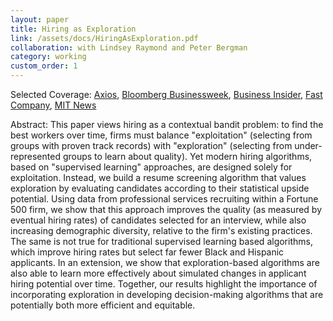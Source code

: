 ```yaml
---
layout: paper
title: Hiring as Exploration
link: /assets/docs/HiringAsExploration.pdf
collaboration: with Lindsey Raymond and Peter Bergman
category: working
custom_order: 1
---
```

  <div>
  <div class="text-teal-600 text-base mb-2">
    <p>Selected Coverage:
      <a href="https://www.axios.com/ai-robots-recruiting-hiring-discrimination-d7701e2b-aae1-4dba-8aa0-17e7acb32ab1.html" class="italic">Axios</a>,
      <a href="https://www.bloomberg.com/news/articles/2021-02-25/how-to-hire-better-mit-sloan-economist-danielle-li" class="italic">Bloomberg Businessweek</a>,
      <a href="https://www.businessinsider.com/hiring-recruiting-diversity-top-talent-machine-learning-exploration-based-algorithm-2020-10" class="italic">Business Insider</a>,
      <a href="https://www.fastcompany.com/90575394/design-of-hiring-algorithms-can-double-diversity-in-firms" class="italic">Fast Company</a>,
      <a href="https://mitsloan.mit.edu/ideas-made-to-matter/exploration-based-algorithms-can-improve-hiring-quality-and-diversity" class="italic">MIT News</a>
          </p>
  </div>
  <p><span class="font-medium">Abstract: </span>This paper views hiring as a contextual bandit problem: to find the best workers over time, firms must balance "exploitation" (selecting from groups with proven track records) with "exploration" (selecting from under-represented groups to learn about quality).  Yet modern hiring algorithms, based on "supervised learning" approaches, are designed solely for exploitation.  Instead, we build a resume screening algorithm that values exploration by evaluating candidates according to their statistical upside potential.  Using data from professional services recruiting within a Fortune 500 firm, we show that this approach improves the quality (as measured by eventual hiring rates) of candidates selected for an interview, while also increasing demographic diversity, relative to the firm's existing practices.  The same is not true for traditional supervised learning based algorithms, which improve hiring rates but select far fewer Black and Hispanic applicants.  In an extension, we show that exploration-based algorithms are also able to learn more effectively about simulated changes in applicant hiring potential over time. Together, our results highlight the importance of incorporating exploration in developing decision-making algorithms that are potentially both more efficient and equitable.</p>
</div>

